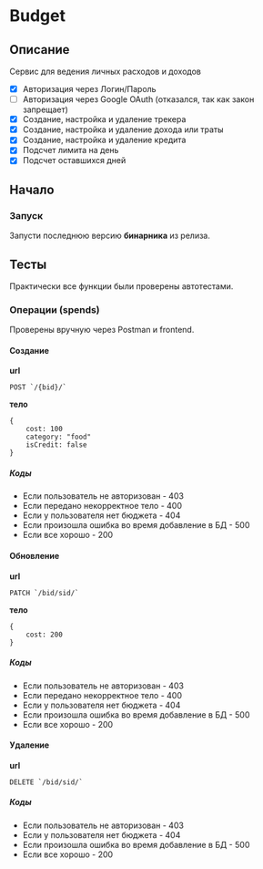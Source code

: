 # Budget

## Описание

Сервис для ведения личных расходов и доходов

- [x] Авторизация через Логин/Пароль
- [ ] Авторизация через Google OAuth (отказался, так как закон запрещает)
- [x] Создание, настройка и удаление трекера
- [x] Создание, настройка и удаление дохода или траты
- [x] Создание, настройка и удаление кредита
- [x] Подсчет лимита на день
- [x] Подсчет оставшихся дней

## Начало

### Запуск

Запусти последнюю версию **бинарника** из релиза.

## Тесты

Практически все функции были проверены автотестами.

### Операции (spends)

Проверены вручную через Postman и frontend.


#### Cоздание

**url**
```
POST `/{bid}/`
```

**тело**
```
{
    cost: 100
    category: "food"
    isCredit: false
}
```

##### Коды
- Если пользователь не авторизован - 403
- Если передано некорректное тело - 400
- Если у пользователя нет бюджета - 404
- Если произошла ошибка во время добавление в БД - 500
- Если все хорошо - 200

#### Обновление

**url**
```
PATCH `/bid/sid/`
```

**тело**
```
{
    cost: 200
}
```

##### Коды
- Если пользователь не авторизован - 403
- Если передано некорректное тело - 400
- Если у пользователя нет бюджета - 404
- Если произошла ошибка во время добавление в БД - 500
- Если все хорошо - 200

#### Удаление

**url**
```
DELETE `/bid/sid/`
```

##### Коды
- Если пользователь не авторизован - 403
- Если у пользователя нет бюджета - 404
- Если произошла ошибка во время добавление в БД - 500
- Если все хорошо - 200